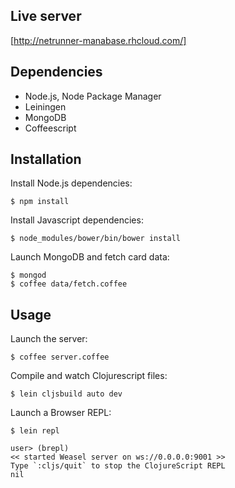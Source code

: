 ## Live server

[http://netrunner-manabase.rhcloud.com/]

## Dependencies

* Node.js, Node Package Manager
* Leiningen
* MongoDB
* Coffeescript


## Installation

Install Node.js dependencies:

```
$ npm install
```

Install Javascript dependencies:

```
$ node_modules/bower/bin/bower install
```

Launch MongoDB and fetch card data:

```
$ mongod
$ coffee data/fetch.coffee
```

## Usage

Launch the server:

```
$ coffee server.coffee
```

Compile and watch Clojurescript files:

```
$ lein cljsbuild auto dev
```

Launch a Browser REPL:

```
$ lein repl

user> (brepl)
<< started Weasel server on ws://0.0.0.0:9001 >>
Type `:cljs/quit` to stop the ClojureScript REPL
nil
```


